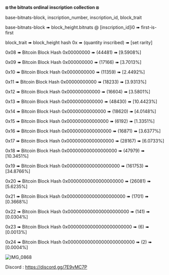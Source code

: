 **⦻ the bitnats ordinal inscription collection ⦻**

base-bitnats-block, inscription_number, inscription_id, block_trait

base-bitnats-block ➠  block_height.bitnats @ [inscription_id]i0 ➠ first-is-first

block_trait ➠ block_height hash 0x ➠ (quantity inscribed) ➠ [set rarity]

0x08 ➠ Bitcoin Block Hash 0x00000000 ➠ (44481) ➠ [9.5908%]

0x09 ➠ Bitcoin Block Hash 0x000000000 ➠ (17166) ➠ [3.7013%]

0x10 ➠ Bitcoin Block Hash 0x0000000000 ➠ (11359) ➠ [2.4492%]

0x11 ➠ Bitcoin Block Hash 0x00000000000 ➠ (18233) ➠ [3.9313%]

0x12 ➠ Bitcoin Block Hash 0x000000000000 ➠ (16604) ➠ [3.5801%]

0x13 ➠ Bitcoin Block Hash 0x0000000000000 ➠ (48430) ➠ [10.4423%]

0x14 ➠ Bitcoin Block Hash 0x00000000000000 ➠ (18620) ➠ [4.0148%]

0x15 ➠ Bitcoin Block Hash 0x000000000000000 ➠ (6192) ➠ [1.3351%]

0x16 ➠ Bitcoin Block Hash 0x0000000000000000 ➠ (16871) ➠ [3.6377%]

0x17 ➠ Bitcoin Block Hash 0x00000000000000000 ➠ (28167) ➠ [6.0733%]

0x18 ➠ Bitcoin Block Hash 0x000000000000000000 ➠ (47979) ➠ [10.3451%]

0x19 ➠ Bitcoin Block Hash 0x0000000000000000000 ➠ (161753) ➠ [34.8766%]

0x20 ➠ Bitcoin Block Hash 0x00000000000000000000 ➠ (26081) ➠ [5.6235%]

0x21 ➠ Bitcoin Block Hash 0x000000000000000000000 ➠ (1701) ➠ [0.3668%]

0x22 ➠ Bitcoin Block Hash 0x0000000000000000000000 ➠ (141) ➠ [0.0304%]

0x23 ➠ Bitcoin Block Hash 0x00000000000000000000000 ➠ (6) ➠ [0.0013%]

0x24 ➠ Bitcoin Block Hash 0x000000000000000000000000 ➠ (2) ➠ [0.0004%] 

![IMG_0868](https://github.com/user-attachments/assets/be3fecff-c8e3-42e3-84ae-a60c66df9f69)

Discord : https://discord.gg/7E9vMC7P
